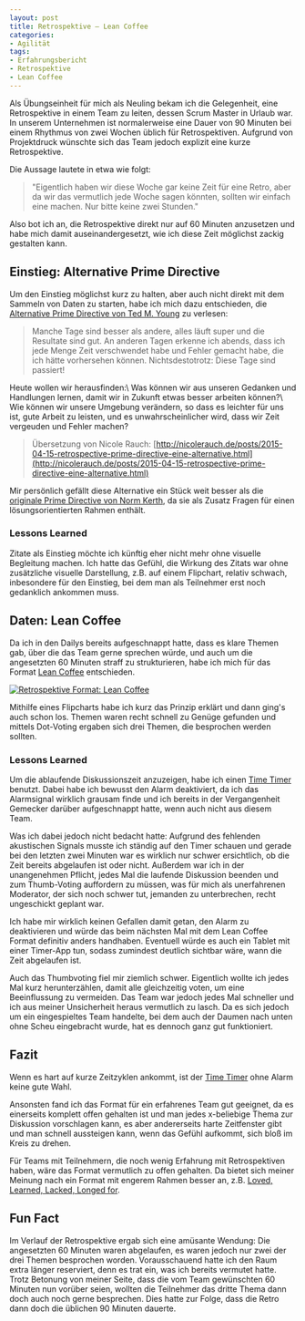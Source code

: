 ```yaml
---
layout: post
title: Retrospektive – Lean Coffee
categories:
- Agilität
tags:
- Erfahrungsbericht
- Retrospektive
- Lean Coffee
---
```


Als Übungseinheit für mich als Neuling bekam ich die Gelegenheit, eine
Retrospektive in einem Team zu leiten, dessen Scrum Master in Urlaub war.
In unserem Unternehmen ist normalerweise eine Dauer von 90 Minuten bei einem
Rhythmus von zwei Wochen üblich für Retrospektiven. Aufgrund von Projektdruck
wünschte sich das Team jedoch explizit eine kurze Retrospektive.

Die Aussage lautete in etwa wie folgt:

>"Eigentlich haben wir diese Woche gar keine Zeit für eine Retro, aber da wir
das vermutlich jede Woche sagen könnten, sollten wir einfach eine machen.
Nur bitte keine zwei Stunden."

Also bot ich an, die Retrospektive direkt nur auf 60 Minuten anzusetzen und
habe mich damit auseinandergesetzt, wie ich diese Zeit möglichst zackig
gestalten kann.

## Einstieg: Alternative Prime Directive

Um den Einstieg möglichst kurz zu halten, aber auch nicht direkt mit dem
Sammeln von Daten zu starten, habe ich mich dazu entschieden, die
[Alternative Prime Directive von Ted M. Young](http://jitterted.com/2013/02/11/another-alternative-to-the-retrospective-prime-directive/) zu verlesen:

>Manche Tage sind besser als andere, alles läuft super und die Resultate sind
gut. An anderen Tagen erkenne ich abends, dass ich jede Menge Zeit verschwendet
habe und Fehler gemacht habe, die ich hätte vorhersehen können.
Nichtsdestotrotz: Diese Tage sind passiert!
>
Heute wollen wir herausfinden:\\
Was können wir aus unseren Gedanken und Handlungen lernen, damit wir in Zukunft
etwas besser arbeiten können?\\
Wie können wir unsere Umgebung verändern, so dass es leichter für uns ist, gute
Arbeit zu leisten, und es unwahrscheinlicher wird, dass wir Zeit vergeuden und
Fehler machen?
>
> Übersetzung von Nicole Rauch:
> [http://nicolerauch.de/posts/2015-04-15-retrospective-prime-directive-eine-alternative.html](http://nicolerauch.de/posts/2015-04-15-retrospective-prime-directive-eine-alternative.html)

Mir persönlich gefällt diese Alternative ein Stück weit besser als die
[originale Prime Directive von Norm Kerth](http://retrospectivewiki.org/index.php?title=The_Prime_Directive), da sie als Zusatz Fragen für einen
lösungsorientierten Rahmen enthält.

### Lessons Learned

Zitate als Einstieg möchte ich künftig eher nicht mehr ohne visuelle Begleitung
machen. Ich hatte das Gefühl, die Wirkung des Zitats war ohne zusätzliche
visuelle Darstellung, z.B. auf einem Flipchart, relativ schwach, inbesondere für
den Einstieg, bei dem man als Teilnehmer erst noch gedanklich ankommen muss.

## Daten: Lean Coffee

Da ich in den Dailys bereits aufgeschnappt hatte, dass es klare Themen gab, über
die das Team gerne sprechen würde, und auch um die angesetzten 60 Minuten straff
zu strukturieren, habe ich mich für das Format
[Lean Coffee](https://agile-verwaltung.org/2016/08/18/aus-der-agilen-methodenkiste-lean-coffee-kollegialer-wissensaustausch-leicht-gemacht/) entschieden.

[![Retrospektive Format: Lean Coffee]({{site.baseurl}}/assets/img/posts/flipcharts/lean_coffee.jpg)]({{site.baseurl}}/assets/img/posts/flipcharts/lean_coffee.jpg)

Mithilfe eines Flipcharts habe ich kurz das Prinzip erklärt und dann ging's auch
schon los. Themen waren recht schnell zu Genüge gefunden und mittels Dot-Voting
ergaben sich drei Themen, die besprochen werden sollten.

### Lessons Learned

Um die ablaufende Diskussionszeit anzuzeigen, habe ich einen [Time Timer](https://time-timer.de/)
benutzt. Dabei habe ich bewusst den Alarm deaktiviert, da ich das Alarmsignal
wirklich grausam finde und ich bereits in der Vergangenheit Gemecker darüber
aufgeschnappt hatte, wenn auch nicht aus diesem Team.

Was ich dabei jedoch nicht bedacht hatte: Aufgrund des fehlenden akustischen
Signals musste ich ständig auf den Timer schauen und gerade bei den letzten zwei
Minuten war es wirklich nur schwer ersichtlich, ob die Zeit bereits abgelaufen
ist oder nicht. Außerdem war ich in der unangenehmen Pflicht, jedes Mal die
laufende Diskussion beenden und zum Thumb-Voting auffordern zu müssen, was für
mich als unerfahrenen Moderator, der sich noch schwer tut, jemanden zu
unterbrechen, recht ungeschickt geplant war.

Ich habe mir wirklich keinen Gefallen damit getan, den Alarm zu deaktivieren und
würde das beim nächsten Mal mit dem Lean Coffee Format definitiv anders
handhaben. Eventuell würde es auch ein Tablet mit einer Timer-App tun, sodass
zumindest deutlich sichtbar wäre, wann die Zeit abgelaufen ist.

Auch das Thumbvoting fiel mir ziemlich schwer. Eigentlich wollte ich jedes
Mal kurz herunterzählen, damit alle gleichzeitig voten, um eine Beeinflussung zu
vermeiden. Das Team war jedoch jedes Mal schneller und ich aus meiner
Unsicherheit heraus vermutlich zu lasch. Da es sich jedoch um ein eingespieltes
Team handelte, bei dem auch der Daumen nach unten ohne Scheu eingebracht wurde,
hat es dennoch ganz gut funktioniert.

## Fazit

Wenn es hart auf kurze Zeitzyklen ankommt, ist der [Time Timer](https://time-timer.de/)
ohne Alarm keine gute Wahl.

Ansonsten fand ich das Format für ein erfahrenes Team gut geeignet, da es
einerseits komplett offen gehalten ist und man jedes x-beliebige Thema zur
Diskussion vorschlagen kann, es aber andererseits harte Zeitfenster gibt und man
schnell aussteigen kann, wenn das Gefühl aufkommt, sich bloß im Kreis zu drehen.

Für Teams mit Teilnehmern, die noch wenig Erfahrung mit Retrospektiven haben,
wäre das Format vermutlich zu offen gehalten. Da bietet sich meiner Meinung nach
ein Format mit engerem Rahmen besser an, z.B. [Loved, Learned, Lacked, Longed for](https://retromat.org/de/?id=78).

## Fun Fact

Im Verlauf der Retrospektive ergab sich eine amüsante Wendung: Die angesetzten
60 Minuten waren abgelaufen, es waren jedoch nur zwei der drei Themen besprochen
worden. Vorausschauend hatte ich den Raum extra länger reserviert, denn es trat
ein, was ich bereits vermutet hatte. Trotz Betonung von meiner Seite, dass die
vom Team gewünschten 60 Minuten nun vorüber seien, wollten die Teilnehmer das
dritte Thema dann doch auch noch gerne besprechen. Dies hatte zur Folge, dass
die Retro dann doch die üblichen 90 Minuten dauerte.
